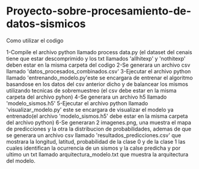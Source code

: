 # Proyecto-sobre-procesamiento-de-datos-sismicos
Como utilizar el codigo

1-Compile el archivo python llamado process data.py (el dataset del cenais tiene que estar descomprimido y los txt llamados 'allhitexp' y 'nothitexp' deben estar en la misma carpeta del codigo
2-Se generara un archivo csv llamado 'datos_procesados_combinados.csv'
3-Ejecutar el archivo python llamado 'entrenando_modelo.py'este se encargara de entrenar el algoritmo basandose en los datos del csv anterior dicho y de balancear los mismos utilizando tecnicas de sobremuestreo (el csv debe estar en la misma carpeta del archivo pyhon)
4-Se generara un archivo h5 llamado 'modelo_sismos.h5'
5-Ejecutar el archivo python llamado 'visualizar_modelo.py' este se encargara de visualizar el modelo ya entrenado(el archivo 'modelo_sismos.h5' debe estar en la misma carpeta del archivo python)
6-Se generaran 2 imagenes.png, una muestra el mapa de predicciones y la otra la distribucion de probabilidades, ademas de que se generara un archivo csv llamado 'resultados_predicciones.csv' que mostrara la longitud, latitud, probabilidad de la clase 0 y de la clase 1 las cuales identifican la ocurrencia de un sismos y la calse predicha y por ultimo un txt llamado arquitectura_modelo.txt que muestra la arquitectura del modelo.
